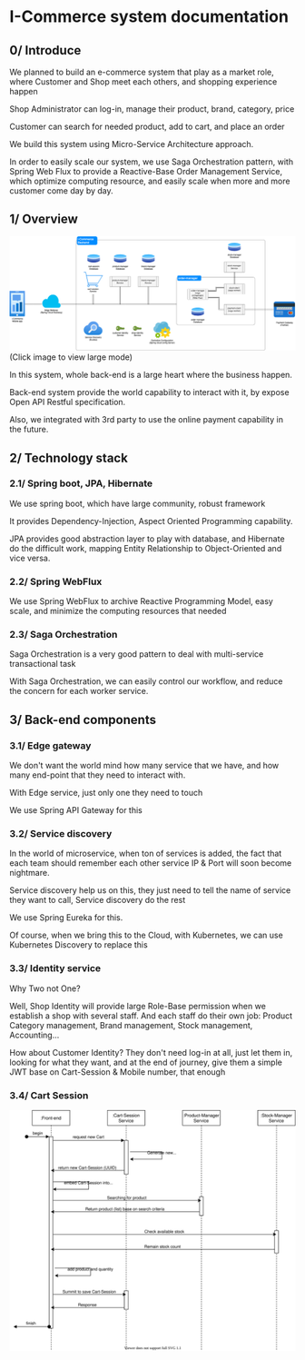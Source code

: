 # I-Commerce system documentation

## 0/ Introduce
We planned to build an e-commerce system that play as a market role, 
where Customer and Shop meet each others, and shopping experience happen

Shop Administrator can log-in, manage their product, brand, category, price

Customer can search for needed product, add to cart, and place an order

We build this system using Micro-Service Architecture approach.

In order to easily scale our system, we use Saga Orchestration pattern, 
with Spring Web Flux to provide a Reactive-Base Order Management Service,
which optimize computing resource, and easily scale when more and more customer come day by day.

## 1/ Overview

![](i-commerce-system-component.drawio.png)
(Click image to view large mode)

In this system, whole back-end is a large heart where the business happen.

Back-end system provide the world capability to interact with it, by expose Open API Restful specification.

Also, we integrated with 3rd party to use the online payment capability in the future.

## 2/ Technology stack
### 2.1/ Spring boot, JPA, Hibernate
We use spring boot, which have large community, robust framework

It provides Dependency-Injection, Aspect Oriented Programming capability.

JPA provides good abstraction layer to play with database, 
and Hibernate do the difficult work, mapping Entity Relationship to Object-Oriented and vice versa.

### 2.2/ Spring WebFlux
We use Spring WebFlux to archive Reactive Programming Model, easy scale, 
and minimize the computing resources that needed

### 2.3/ Saga Orchestration
Saga Orchestration is a very good pattern to deal with multi-service transactional task

With Saga Orchestration, we can easily control our workflow, 
and reduce the concern for each worker service.

## 3/ Back-end components
### 3.1/ Edge gateway
We don't want the world mind how many service that we have, 
and how many end-point that they need to interact with.

With Edge service, just only one they need to touch

We use Spring API Gateway for this

### 3.2/ Service discovery
In the world of microservice, when ton of services is added, 
the fact that each team should remember each other service IP & Port will soon become nightmare.

Service discovery help us on this, they just need to tell the name of service they want to call,
Service discovery do the rest

We use Spring Eureka for this.

Of course, when we bring this to the Cloud, with Kubernetes, we can use Kubernetes Discovery to replace this

### 3.3/ Identity service
Why Two not One?

Well, Shop Identity will provide large Role-Base permission when we establish a shop with several staff.
And each staff do their own job: Product Category management, Brand management, Stock management, Accounting...

How about Customer Identity? They don't need log-in at all, just let them in, looking for what they want,
and at the end of journey, give them a simple JWT base on Cart-Session & Mobile number, that enough

### 3.4/ Cart Session
![](i-commerce-cart.drawio.svg)